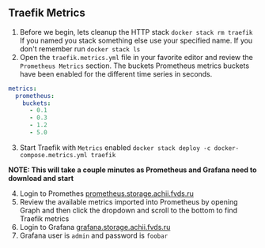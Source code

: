 ## Traefik Metrics
1. Before we begin, lets cleanup the HTTP stack  `docker stack rm traefik` If you named you stack something else use your specified name. If you don't remember run `docker stack ls`
2. Open the `traefik.metrics.yml` file in your favorite editor and review the `Prometheus Metrics` section. The buckets Prometheus metrics buckets have been enabled for the different time series in seconds.

```yml
metrics:
  prometheus:
    buckets:
      - 0.1
      - 0.3
      - 1.2
      - 5.0
```
3. Start Traefik with `Metrics` enabled `docker stack deploy -c docker-compose.metrics.yml traefik`

**NOTE: This will take a couple minutes as Prometheus and Grafana need to download and start** 

4. Login to Promethes [prometheus.storage.achii.fvds.ru](http://prometheus.storage.achii.fvds.ru)
5. Review the available metrics imported into Prometheus by opening Graph and then click the dropdown and scroll to the bottom to find Traefik metrics
6. Login to Grafana [grafana.storage.achii.fvds.ru](http://grafana.storage.achii.fvds.ru)
7. Grafana user is `admin` and password is `foobar`